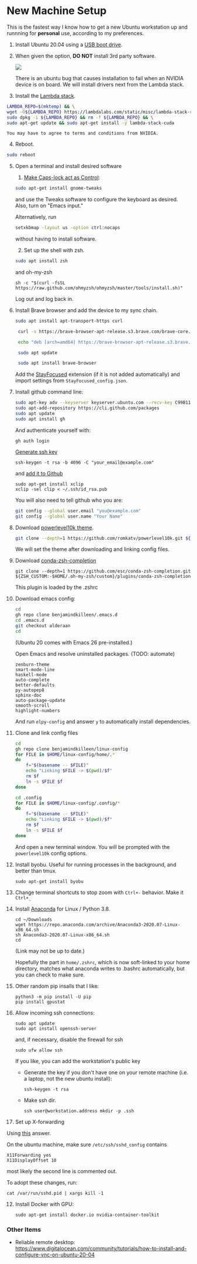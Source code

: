 # New Machine Setup

This is the fastest way I know how to get a new Ubuntu workstation up and runnning for **personal**
use, according to my preferences.

1. Install Ubuntu 20.04 using a [USB boot drive](https://ubuntu.com/tutorials/create-a-usb-stick-on-ubuntu#1-overview).
2. When given the option, **DO NOT** install 3rd party software. 

    ![](https://ubuntucommunity.s3.dualstack.us-east-2.amazonaws.com/original/2X/3/32da76fd45eb5300065df0491ec85a0ab3e6e380.png)

    There is an ubuntu bug that causes installation to fail when an NVIDIA device is on board. We will install drivers next from the Lambda stack.

3. Install the [Lambda stack](https://lambdalabs.com/lambda-stack-deep-learning-software).
```bash
LAMBDA_REPO=$(mktemp) && \
wget -O${LAMBDA_REPO} https://lambdalabs.com/static/misc/lambda-stack-repo.deb && \
sudo dpkg -i ${LAMBDA_REPO} && rm -f ${LAMBDA_REPO} && \
sudo apt-get update && sudo apt-get install -y lambda-stack-cuda
```
    You may have to agree to terms and conditions from NVIDIA.

4. Reboot.
```bash
sudo reboot
```

5. Open a terminal and install desired software
   1. [Make Caps-lock act as Control](https://askubuntu.com/questions/33774/how-do-i-remap-the-caps-lock-and-ctrl-keys):
   ```bash
   sudo apt-get install gnome-tweaks
   ```
   and use the Tweaks software to configure the keyboard as desired. Also, turn on "Emacs input."
   
   Alternatively, run
   ```bash
   setxkbmap -layout us -option ctrl:nocaps
   ```
   without having to install software.
   
   2. Set up the shell with zsh.
   ```bash
   sudo apt install zsh
   ```
   and oh-my-zsh
   ```
   sh -c "$(curl -fsSL https://raw.github.com/ohmyzsh/ohmyzsh/master/tools/install.sh)"
   ```
   Log out and log back in.
   
8. Install Brave browser and add the device to my sync chain.
   ```bash
   sudo apt install apt-transport-https curl

    curl -s https://brave-browser-apt-release.s3.brave.com/brave-core.asc | sudo apt-key --keyring /etc/apt/trusted.gpg.d/brave-browser-release.gpg add -

    echo "deb [arch=amd64] https://brave-browser-apt-release.s3.brave.com/ stable main" | sudo tee /etc/apt/sources.list.d/brave-browser-release.list

    sudo apt update

    sudo apt install brave-browser
   ```
   
   Add the
   [StayFocused](https://chrome.google.com/webstore/detail/stayfocusd/laankejkbhbdhmipfmgcngdelahlfoji?hl=en)
   extension (if it is not added automatically) and import settings from `StayFocused_config.json`.

3. Install github command line:
   ```bash 
   sudo apt-key adv --keyserver keyserver.ubuntu.com --recv-key C99B11DEB97541F0
   sudo apt-add-repository https://cli.github.com/packages
   sudo apt update
   sudo apt install gh
   ```
   And authenticate yourself with:
   ```
   gh auth login
   ```
   
   [Generate ssh key](https://docs.github.com/en/free-pro-team@latest/github/authenticating-to-github/generating-a-new-ssh-key-and-adding-it-to-the-ssh-agent)
   ```
   ssh-keygen -t rsa -b 4096 -C "your_email@example.com"
   ```
   and [add it to Github](https://docs.github.com/en/free-pro-team@latest/github/authenticating-to-github/adding-a-new-ssh-key-to-your-github-account) 
   ```
   sudo apt-get install xclip
   xclip -sel clip < ~/.ssh/id_rsa.pub
   ```
   
   You will also need to tell github who you are:
   ```bash
   git config --global user.email "you@example.com"
   git config --global user.name "Your Name"
   ```
      
4. Download [powerlevel10k theme](https://github.com/romkatv/powerlevel10k). 
   ```bash
   git clone --depth=1 https://github.com/romkatv/powerlevel10k.git ${ZSH_CUSTOM:-$HOME/.oh-my-zsh/custom}/themes/powerlevel10k
   ```
   We will set the theme after downloading and linking config files.
   
5. Download [conda-zsh-completion](https://github.com/esc/conda-zsh-completion)
   ```
   git clone --depth=1 https://github.com/esc/conda-zsh-completion.git ${ZSH_CUSTOM:-$HOME/.oh-my-zsh/custom}/plugins/conda-zsh-completion
   ```
   
   This plugin is loaded by the .zshrc
      

6. Download emacs config:
   ```bash
   cd
   gh repo clone benjamindkilleen/.emacs.d
   cd .emacs.d
   git checkout alderaan
   cd
   ```
   (Ubuntu 20 comes with Emacs 26 pre-installed.)
  
   Open Emacs and resolve uninstalled packages. (TODO: automate)
   
   ```
   zenburn-theme
   smart-mode-line
   haskell-mode
   auto-complete
   better-defaults
   py-autopep8
   sphinx-doc
   auto-package-update
   smooth-scroll
   highlight-numbers
   ```
   
   And run `elpy-config` and answer `y` to automatically install dependencies.


7. Clone and link config files
   ```bash
   cd
   gh repo clone benjamindkilleen/linux-config
   for FILE in $HOME/linux-config/home/.*
   do
       f="$(basename -- $FILE)"
       echo "Linking $FILE -> $(pwd)/$f"
       rm $f
       ln -s $FILE $f
   done
   
   cd .config
   for FILE in $HOME/linux-config/.config/*
   do
       f="$(basename -- $FILE)"
       echo "Linking $FILE -> $(pwd)/$f"
       rm $f
       ln -s $FILE $f
   done
   ```
    
    And open a new terminal window. You will be prompted with the `powerlevel10k` config options.
    
8. Install byobu. Useful for running processes in the background, and better than tmux.
   ```
   sudo apt-get install byobu
   ```

9. Change terminal shortcuts to stop zoom with `Ctrl+-` behavior. Make it `Ctrl+_`

10. Install [Anaconda](https://www.anaconda.com/products/individual) for Linux / Python 3.8. 
    ```
    cd ~/Downloads
    wget https://repo.anaconda.com/archive/Anaconda3-2020.07-Linux-x86_64.sh
    sh Anaconda3-2020.07-Linux-x86_64.sh
    cd
    ```
    (Link may not be up to date.)
    
    Hopefully the part in `home/.zshrc`, which is now soft-linked to your home directory, matches
    what anaconda writes to .bashrc automatically, but you can check to make sure.
    


11. Other random pip insalls that I like:

    ```
    python3 -m pip install -U pip
    pip install gpustat
    ```
    
12. Allow incoming ssh connections:
    ```
    sudo apt update
    sudo apt install openssh-server
    ```
    
    and, if necessary, disable the firewall for ssh
    ```
    sudo ufw allow ssh
    ```
    
    If you like, you can add the workstation's public key 
    * Generate the key if you don't have one on your remote machine (i.e. a laptop, not the new ubuntu install):
      ```
      ssh-keygen -t rsa
      ```
    * Make ssh dir.
      ```
      ssh user@workstation.address mkdir -p .ssh
      ```

12. Set up X-forwarding

Using [this](https://unix.stackexchange.com/questions/12755/how-to-forward-x-over-ssh-to-run-graphics-applications-remotely) answer.

On the ubuntu machine, make sure `/etc/ssh/sshd_config` contains
```
X11Forwarding yes
X11DisplayOffset 10
```
most likely the second line is commented out.

To adopt these changes, run:
```
cat /var/run/sshd.pid | xargs kill -1
```

12. Install Docker with GPU:
    ```
    sudo apt-get install docker.io nvidia-container-toolkit
    ```
    
### Other Items

* Reliable remote desktop: https://www.digitalocean.com/community/tutorials/how-to-install-and-configure-vnc-on-ubuntu-20-04
